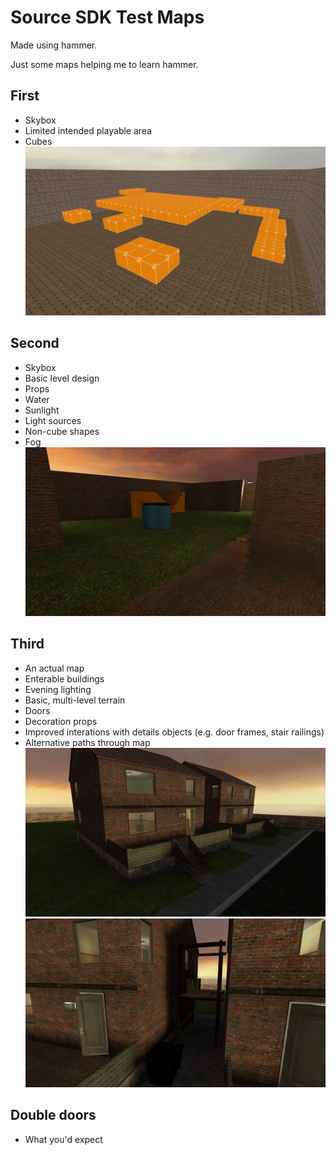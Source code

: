 # Source SDK Test Maps
Made using hammer.

Just some maps helping me to learn hammer.

## First
* Skybox
* Limited intended playable area
* Cubes
![Some blocks](https://raw.githubusercontent.com/BadgerCode/SourceSDK-Test-Maps/master/Screenshots/first.jpg)

## Second
* Skybox
* Basic level design
* Props
* Water
* Sunlight
* Light sources
* Non-cube shapes
* Fog
![Water, lamps, props and walls](https://raw.githubusercontent.com/BadgerCode/SourceSDK-Test-Maps/master/Screenshots/second.jpg)

## Third
* An actual map
* Enterable buildings
* Evening lighting
* Basic, multi-level terrain
* Doors
* Decoration props
* Improved interations with details objects (e.g. door frames, stair railings)
* Alternative paths through map
![Two houses](https://raw.githubusercontent.com/BadgerCode/SourceSDK-Test-Maps/master/Screenshots/third.jpg)
![Alleyway](https://raw.githubusercontent.com/BadgerCode/SourceSDK-Test-Maps/master/Screenshots/third-2.jpg)

## Double doors
* What you'd expect
